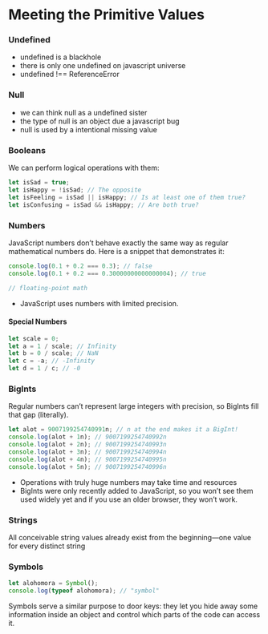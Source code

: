 # Meeting the Primitive Values

### Undefined

- undefined is a blackhole
- there is only one undefined on javascript universe
- undefined !== ReferenceError

### Null

- we can think null as a undefined sister
- the type of null is an object due a javascript bug
- null is used by a intentional missing value

### Booleans

We can perform logical operations with them:

```js
let isSad = true;
let isHappy = !isSad; // The opposite
let isFeeling = isSad || isHappy; // Is at least one of them true?
let isConfusing = isSad && isHappy; // Are both true?
```

### Numbers

JavaScript numbers don’t behave exactly the same way as regular mathematical numbers do. Here is a snippet that demonstrates it:

```js
console.log(0.1 + 0.2 === 0.3); // false
console.log(0.1 + 0.2 === 0.30000000000000004); // true

// floating-point math
```

- JavaScript uses numbers with limited precision.

#### Special Numbers

```js
let scale = 0;
let a = 1 / scale; // Infinity
let b = 0 / scale; // NaN
let c = -a; // -Infinity
let d = 1 / c; // -0
```

### BigInts

Regular numbers can’t represent large integers with precision, so BigInts fill that gap (literally).

```js
let alot = 9007199254740991n; // n at the end makes it a BigInt!
console.log(alot + 1n); // 9007199254740992n
console.log(alot + 2n); // 9007199254740993n
console.log(alot + 3n); // 9007199254740994n
console.log(alot + 4n); // 9007199254740995n
console.log(alot + 5n); // 9007199254740996n
```

- Operations with truly huge numbers may take time and resources
- BigInts were only recently added to JavaScript, so you won’t see them used widely yet and if you use an older browser, they won’t work.

### Strings

All conceivable string values already exist from the beginning—one value for every distinct string

### Symbols

```js
let alohomora = Symbol();
console.log(typeof alohomora); // "symbol"
```

Symbols serve a similar purpose to door keys: they let you hide away some information inside an object and control which parts of the code can access it.
